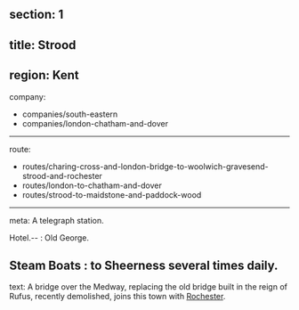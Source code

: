 section: 1
----
title: Strood
----
region: Kent
----
company:
- companies/south-eastern
- companies/london-chatham-and-dover
----
route:
- routes/charing-cross-and-london-bridge-to-woolwich-gravesend-strood-and-rochester
- routes/london-to-chatham-and-dover
- routes/strood-to-maidstone-and-paddock-wood
----
meta: A telegraph station.

Hotel.--
: Old George.

Steam Boats
: to Sheerness several times daily.
----
text: A bridge over the Medway, replacing the old bridge built in the reign of Rufus, recently demolished, joins this town with [Rochester](/stations/rochester).